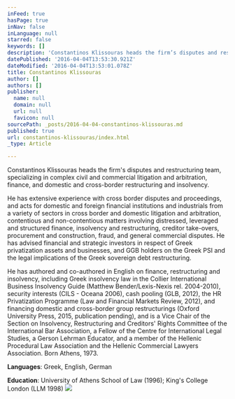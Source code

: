```yaml
---
inFeed: true
hasPage: true
inNav: false
inLanguage: null
starred: false
keywords: []
description: 'Constantinos Klissouras heads the firm’s disputes and restructuring team, specializing in complex civil and commercial litigation and arbitration, finance, and domestic and cross-border restructuring and insolvency.'
datePublished: '2016-04-04T13:53:30.921Z'
dateModified: '2016-04-04T13:53:01.078Z'
title: Constantinos Klissouras
author: []
authors: []
publisher:
  name: null
  domain: null
  url: null
  favicon: null
sourcePath: _posts/2016-04-04-constantinos-klissouras.md
published: true
url: constantinos-klissouras/index.html
_type: Article

---
```

Constantinos Klissouras heads the firm's disputes and restructuring team, specializing in complex civil and commercial litigation and arbitration, finance, and domestic and cross-border restructuring and insolvency.

He has extensive experience with cross border disputes and proceedings, and acts for domestic and foreign financial institutions and industrials from a variety of sectors in cross border and domestic litigation and arbitration, contentious and non-contentious matters involving distressed, leveraged and structured finance, insolvency and restructuring, creditor take-overs, procurement and construction, fraud, and general commercial disputes. He has advised financial and strategic investors in respect of Greek privatization assets and businesses, and GGB holders on the Greek PSI and the legal implications of the Greek sovereign debt restructuring.

He has authored and co-authored in English on finance, restructuring and insolvency, including Greek insolvency law in the Collier International Business Insolvency Guide (Matthew Bender/Lexis-Nexis rel. 2004-2010), security interests (CILS - Oceana 2006), cash pooling (GLB, 2012), the HR Privatization Programme (Law and Financial Markets Review, 2012), and financing domestic and cross-border group restructurings (Oxford University Press, 2015, publication pending), and is a Vice Chair of the Section on Insolvency, Restructuring and Creditors' Rights Committee of the International Bar Association, a Fellow of the Centre for International Legal Studies, a Gerson Lehrman Educator, and a member of the Hellenic Procedural Law Association and the Hellenic Commercial Lawyers Association. Born Athens, 1973\.

**Languages**: Greek, English, German

**Education**: University of Athens School of Law (1996); King's College London (LLM 1998)
![](https://the-grid-user-content.s3-us-west-2.amazonaws.com/01962af9-69b5-4f5e-887f-1a2292d72700.jpg)